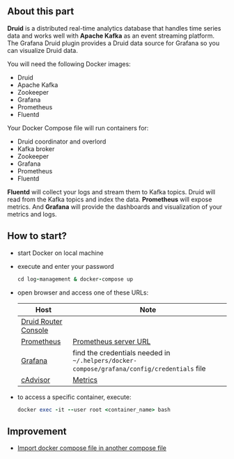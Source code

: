 ## About this part

**Druid** is a distributed real-time analytics database that handles time series data and works well with **Apache Kafka** as an event streaming platform. The Grafana Druid plugin provides a Druid data source for Grafana so you can visualize Druid data.

You will need the following Docker images:

- Druid
- Apache Kafka
- Zookeeper
- Grafana
- Prometheus
- Fluentd

Your Docker Compose file will run containers for:

- Druid coordinator and overlord
- Kafka broker
- Zookeeper
- Grafana
- Prometheus
- Fluentd

**Fluentd** will collect your logs and stream them to Kafka topics. Druid will read from the Kafka topics and index the data. **Prometheus** will expose metrics. And **Grafana** will provide the dashboards and visualization of your metrics and logs.

## How to start?

- start Docker on local machine
- execute and enter your password

  ```ruby
  cd log-management & docker-compose up
  ```

- open browser and access one of these URLs:

  | Host                                           | Note                                                                                       |
  | ---------------------------------------------- | ------------------------------------------------------------------------------------------ |
  | [Druid Router Console](http://localhost:8888/) |                                                                                            |
  | [Prometheus](http://localhost:9090/)           | [Prometheus server URL](http://prometheus:9090)                                            |
  | [Grafana](http://localhost:3000/dashboards)    | find the credentials needed in `~/.helpers/docker-compose/grafana/config/credentials` file |
  | [cAdvisor](http://localhost:8080/containers/)  | [Metrics](http://localhost:8080/metrics)                                                   |

- to access a specific container, execute:

  ```ruby
  docker exec -it --user root <container_name> bash
  ```

## Improvement

- [Import docker compose file in another compose file](https://stackoverflow.com/questions/55650342/import-docker-compose-file-in-another-compose-file)
